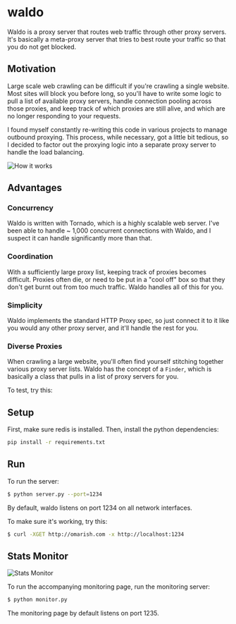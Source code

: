 # waldo

Waldo is a proxy server that routes web traffic through other proxy servers. It's
basically a meta-proxy server that tries to best route your traffic so that you
do not get blocked.

## Motivation

Large scale web crawling can be difficult if you're crawling a single website.
Most sites will block you before long, so you'll have to write some logic to
pull a list of available proxy servers, handle connection pooling across those proxies,
and keep track of which proxies are still alive, and which are no longer responding to
your requests. 

I found myself constantly re-writing this code in various projects to manage outbound
proxying. This process, while necessary, got a little bit tedious, so I
decided to factor out the proxying logic into a separate proxy server to handle the load
balancing.

![How it works](https://github.com/omarish/waldo/blob/master/doc/Graphics/How-It-Works.png)

## Advantages

### Concurrency

Waldo is written with Tornado, which is a highly scalable web server. I've been
able to handle ~ 1,000 concurrent connections with Waldo, and I suspect it can
handle significantly more than that.

### Coordination

With a sufficiently large proxy list, keeping track of proxies becomes difficult.
Proxies often die, or need to be put in a "cool off" box so that they don't get
burnt out from too much traffic. Waldo handles all of this for you.

### Simplicity

Waldo implements the standard HTTP Proxy spec, so just connect it to it like you
would any other proxy server, and it'll handle the rest for you.

### Diverse Proxies

When crawling a large website, you'll often find yourself stitching together various
proxy server lists. Waldo has the concept of a `Finder`, which is basically a class 
that pulls in a list of proxy servers for you.

To test, try this:

## Setup

First, make sure redis is installed. Then, install the python dependencies:

```bash
pip install -r requirements.txt
```

## Run

To run the server:

```bash
$ python server.py --port=1234
```

By default, waldo listens on port 1234 on all network interfaces.

To make sure it's working, try this:

```bash
$ curl -XGET http://omarish.com -x http://localhost:1234
```

## Stats Monitor

![Stats Monitor](https://github.com/omarish/waldo/blob/master/doc/Graphics/Stats-Page.png)

To run the accompanying monitoring page, run the monitoring server:

```bash
$ python monitor.py
```

The monitoring page by default listens on port 1235.

